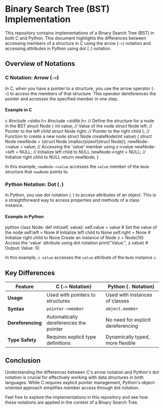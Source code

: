 # Binary Search Tree (BST) Implementation

This repository contains implementations of a Binary Search Tree (BST) in both C and Python. This document highlights the differences between accessing members of a structure in C using the arrow (`->`) notation and accessing attributes in Python using dot (`.`) notation.

## Overview of Notations

### C Notation: Arrow (`->`)

In C, when you have a pointer to a structure, you use the arrow operator (`->`) to access the members of that structure. This operator dereferences the pointer and accesses the specified member in one step.

#### Example in C

c
#include <stdio.h>
#include <stdlib.h>
// Define the structure for a node in the BST
struct Node {
int value; // Value of the node
struct Node left; // Pointer to the left child
struct Node right; // Pointer to the right child
};
// Function to create a new node
struct Node createNode(int value) {
struct Node newNode = (struct Node )malloc(sizeof(struct Node));
newNode->value = value; // Accessing the 'value' member using z->value
newNode->left = NULL; // Initialize left child to NULL
newNode->right = NULL; // Initialize right child to NULL
return newNode;
}


In this example, `newNode->value` accesses the `value` member of the `Node` structure that `newNode` points to.

### Python Notation: Dot (`.`)

In Python, you use dot notation (`.`) to access attributes of an object. This is a straightforward way to access properties and methods of a class instance.

#### Example in Python

python
class Node:
def init(self, value):
self.value = value # Set the value of the node
self.left = None # Initialize left child to None
self.right = None # Initialize right child to None
Create an instance of Node
z = Node(10)
Access the 'value' attribute using dot notation
print("Value:", z.value) # Output: Value: 10

In this example, `z.value` accesses the `value` attribute of the `Node` instance `z`.

## Key Differences

| Feature                | C (`->` Notation)                     | Python (`.` Notation)                |
|------------------------|---------------------------------------|--------------------------------------|
| **Usage**              | Used with pointers to structures      | Used with instances of classes       |
| **Syntax**             | `pointer->member`                     | `object.member`                      |
| **Dereferencing**      | Automatically dereferences the pointer| No need for explicit dereferencing   |
| **Type Safety**        | Requires explicit type definitions     | Dynamically typed, more flexible     |

## Conclusion

Understanding the differences between C's arrow notation and Python's dot notation is crucial for effectively working with data structures in both languages. While C requires explicit pointer management, Python's object-oriented approach simplifies member access through dot notation.

Feel free to explore the implementations in this repository and see how these notations are applied in the context of a Binary Search Tree.